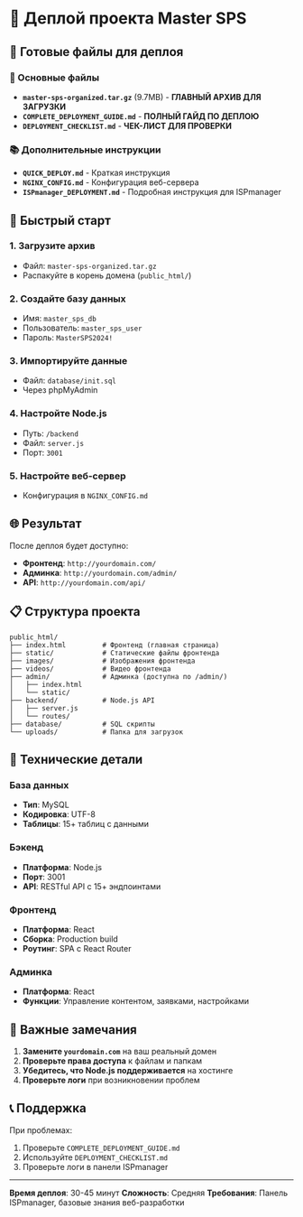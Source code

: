 # 🚀 Деплой проекта Master SPS

## 📁 Готовые файлы для деплоя

### 🎯 Основные файлы
- **`master-sps-organized.tar.gz`** (9.7MB) - **ГЛАВНЫЙ АРХИВ ДЛЯ ЗАГРУЗКИ**
- **`COMPLETE_DEPLOYMENT_GUIDE.md`** - **ПОЛНЫЙ ГАЙД ПО ДЕПЛОЮ**
- **`DEPLOYMENT_CHECKLIST.md`** - **ЧЕК-ЛИСТ ДЛЯ ПРОВЕРКИ**

### 📚 Дополнительные инструкции
- **`QUICK_DEPLOY.md`** - Краткая инструкция
- **`NGINX_CONFIG.md`** - Конфигурация веб-сервера
- **`ISPmanager_DEPLOYMENT.md`** - Подробная инструкция для ISPmanager

## 🎯 Быстрый старт

### 1. Загрузите архив
- Файл: `master-sps-organized.tar.gz`
- Распакуйте в корень домена (`public_html/`)

### 2. Создайте базу данных
- Имя: `master_sps_db`
- Пользователь: `master_sps_user`
- Пароль: `MasterSPS2024!`

### 3. Импортируйте данные
- Файл: `database/init.sql`
- Через phpMyAdmin

### 4. Настройте Node.js
- Путь: `/backend`
- Файл: `server.js`
- Порт: `3001`

### 5. Настройте веб-сервер
- Конфигурация в `NGINX_CONFIG.md`

## 🌐 Результат

После деплоя будет доступно:
- **Фронтенд**: `http://yourdomain.com/`
- **Админка**: `http://yourdomain.com/admin/`
- **API**: `http://yourdomain.com/api/`

## 📋 Структура проекта

```
public_html/
├── index.html         # Фронтенд (главная страница)
├── static/            # Статические файлы фронтенда
├── images/            # Изображения фронтенда
├── videos/            # Видео фронтенда
├── admin/             # Админка (доступна по /admin/)
│   ├── index.html
│   └── static/
├── backend/           # Node.js API
│   ├── server.js
│   └── routes/
├── database/          # SQL скрипты
└── uploads/           # Папка для загрузок
```

## 🔧 Технические детали

### База данных
- **Тип**: MySQL
- **Кодировка**: UTF-8
- **Таблицы**: 15+ таблиц с данными

### Бэкенд
- **Платформа**: Node.js
- **Порт**: 3001
- **API**: RESTful API с 15+ эндпоинтами

### Фронтенд
- **Платформа**: React
- **Сборка**: Production build
- **Роутинг**: SPA с React Router

### Админка
- **Платформа**: React
- **Функции**: Управление контентом, заявками, настройками

## 🚨 Важные замечания

1. **Замените `yourdomain.com`** на ваш реальный домен
2. **Проверьте права доступа** к файлам и папкам
3. **Убедитесь, что Node.js поддерживается** на хостинге
4. **Проверьте логи** при возникновении проблем

## 📞 Поддержка

При проблемах:
1. Проверьте `COMPLETE_DEPLOYMENT_GUIDE.md`
2. Используйте `DEPLOYMENT_CHECKLIST.md`
3. Проверьте логи в панели ISPmanager

---

**Время деплоя**: 30-45 минут
**Сложность**: Средняя
**Требования**: Панель ISPmanager, базовые знания веб-разработки
